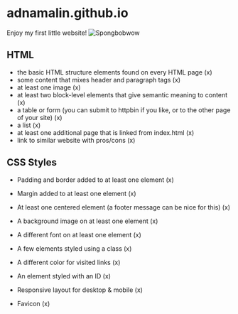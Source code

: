 # adnamalin.github.io

Enjoy my first little website!
![Spongbobwow](http://i.imgur.com/vPtZp3G.gif)

## HTML

* the basic HTML structure elements found on every HTML page (x)
* some content that mixes header and paragraph tags (x)
* at least one image (x)
* at least two block-level elements that give semantic meaning to content (x)
* a table or form (you can submit to httpbin if you like, or to the other page of your site) (x)
* a list (x)
* at least one additional page that is linked from index.html (x)
* link to similar website with pros/cons (x)

## CSS Styles

* Padding and border added to at least one element (x)
* Margin added to at least one element (x)
* At least one centered element (a footer message can be nice for this) (x)
* A background image on at least one element (x)
* A different font on at least one element (x)
* A few elements styled using a class (x)
* A different color for visited links (x)
* An element styled with an ID (x)

* Responsive layout for desktop & mobile (x)
* Favicon (x)
